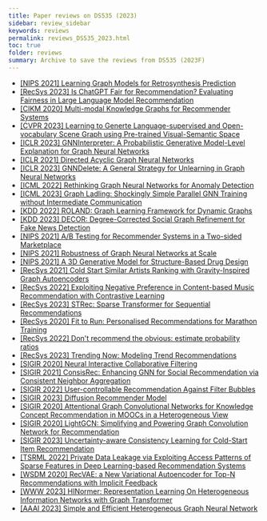 ```yaml
---
title: Paper reviews on DS535 (2023) 
sidebar: review_sidebar
keywords: reviews
permalink: reviews_DS535_2023.html
toc: true
folder: reviews
summary: Archive to save the reviews from DS535 (2023F)
---
```


- [[NIPS 2021] Learning Graph Models for Retrosynthesis Prediction](../../_posts/DS503_23S/2023-04-20-Learning_Graph_Models_for_Retrosynthesis_Prediction.md)
- [[RecSys 2023] Is ChatGPT Fair for Recommendation? Evaluating Fairness in Large Language Model Recommendation](../../_posts/DS535_23F/1st_round/[ACM-2023]Is_ChatGPT_Fair_For_Recommendation_Evaluating_Fairness_In_Large_Language_Model_Recommendation.md)
- [[CIKM 2020] Multi-modal Knowledge Graphs for Recommender Systems](../../_posts/DS535_23F/1st_round/[CIKM-20]Multi_modal_Knowledge_Graphs_for_Recommender_Systems.md)
- [[CVPR 2023] Learning to Generte Language-supervised and Open-vocabulary Scene Graph using Pre-trained Visual-Semantic Space](../../_posts/DS535_23F/1st_round/[CVPR-23]Learning%20to%20Generate%20Language-supervised%20and%20Open-vocabulary%20Scene%20Graph%20using%20Pre-trained%20Visual-Semantic%20Space.md)
- [[ICLR 2023] GNNInterpreter: A Probabilistic Generative Model-Level Explanation for Graph Neural Networks](../../_posts/DS535_23F/1st_round/[ICLR%202023]%20GNNInterpreter_%20A%20Probabilistic%20Generative%20Model-Level%20Explanation%20for%20Graph%20Neural%20Networks.md)
- [[ICLR 2021] Directed Acyclic Graph Neural Networks](../../_posts/DS535_23F/1st_round/[ICLR-21]DIRECTED%20ACYCLIC%20GRAPH%20NEURAL%20NETWORKS.md)
- [[ICLR 2023] GNNDelete: A General Strategy for Unlearning in Graph Neural Networks](../../_posts/DS535_23F/1st_round/[ICLR-23]GNNDelete_A_General_Strategy_for_Unlearning_in_Graph_Neural_Networks.md)
- [[ICML 2022] Rethinking Graph Neural Networks for Anomaly Detection](../../_posts/DS535_23F/1st_round/[ICML-22]%20Rethinking%20Graph%20Neural%20Networks%20for%20Anomaly%20Detection.md)
- [[ICML 2023] Graph Ladling: Shockingly Simple Parallel GNN Training without Intermediate Communication](../../_posts/DS535_23F/1st_round/[ICML-2023]Graph_Ladling_Shocikingly_Simple_Parallel_GNN_Training_without_Intermediate_Communication.md)
- [[KDD 2022] ROLAND: Graph Learning Framework for Dynamic Graphs](../../_posts/DS535_23F/1st_round/[KDD-22]ROLAND_Graph_Learning_Framework_for_Dynamic_Graphs.md)
- [[KDD 2023] DECOR: Degree-Corrected Social Graph Refinement for Fake News Detection](../../_posts/DS535_23F/1st_round/[KDD-23]DECOR_Degree-Corrected_Social_Graph_Refinement_for_Fake_News_Detection.md)
- [[NIPS 2021] A/B Testing for Recommender Systems in a Two-sided Marketplace](../../_posts/DS535_23F/1st_round/[NIPS_21]AB%20Testing%20for%20Recommender%20Systems%20in%20a%20Two-sided%20Marketplace.md)
- [[NIPS 2021] Robustness of Graph Neural Networks at Scale](../../_posts/DS535_23F/1st_round/[NIPS-21]Robustness_of_Graph_Neural_Networks_at_Scale.md)
- [[NIPS 2021] A 3D Generative Model for Structure-Based Drug Design](../../_posts/DS535_23F/1st_round/DS535_PaperReview_20234431_조주현.md)
- [[RecSys 2021] Cold Start Similar Artists Ranking with Gravity-Inspired Graph Autoencoders](../../_posts/DS535_23F/1st_round/[RecSys%202021]%20Cold%20Start%20Similar%20Artists%20Ranking%20with%20Gravity-Inspired%20Graph%20Autoencoders.md)
- [[RecSys 2022] Exploiting Negative Preference in Content-based Music Recommendation with Contrastive Learning](../../_posts/DS535_23F/1st_round/[RecSys-22]Exploiting_Negative_Preference_in_Content-based_Music_Recommendation_with_Contrastive_Learning.md)
- [[RecSys 2023] STRec: Sparse Transformer for Sequential Recommendations](../../_posts/DS535_23F/1st_round/[RecSys-23]STRec_Sparse_Transformer_for_Sequential_Recommendations.md)
- [[RecSys 2020] Fit to Run: Personalised Recommendations for Marathon Training](../../_posts/DS535_23F/1st_round/[RecSys-2020]Fit%20to%20Run_%20Personalised%20Recommendations%20for%20Marathon%20Training.md)
- [[RecSys 2022] Don't recommend the obvious: estimate probability ratios](../../_posts/DS535_23F/1st_round/[RecSys-2022]%20Dont%20Recommend%20the%20Obvious_%20Estimate%20Probability%20Ratios%20.md)
- [[RecSys 2023] Trending Now: Modeling Trend Recommendations](../../_posts/DS535_23F/1st_round/[Recsys-2023]%20Trending%20Now_%20Modeling%20Trend%20Recommendations.md)
- [[SIGIR 2020] Neural Interactive Collaborative Filtering](../../_posts/DS535_23F/1st_round/[SIGIR-20]Neural%20Interactive%20Collaborative%20Filtering.md)
- [[SIGIR 2021] ConsisRec: Enhancing GNN for Social Recommendation via Consistent Neighbor Aggregation](../../_posts/DS535_23F/1st_round/[SIGIR-21]ConsisRec_Enhancing_GNN_for_Social_Recommendation_via_Consistent_Neighbor_Aggregation.md)
- [[SIGIR 2022] User-controllable Recommendation Against Filter Bubbles](../../_posts/DS535_23F/1st_round/[SIGIR-22]User-controllable_Recommendation_Against_Filter_Bubbles.md)
- [[SIGIR 2023] Diffusion Recommender Model](../../_posts/DS535_23F/1st_round/[SIGIR-23]Diffusion_Recommender_Model.md)
- [[SIGIR 2020] Attentional Graph Convolutional Networks for Knowledge Concept Recommendation in MOOCs in a Heterogeneous View](../../_posts/DS535_23F/1st_round/[SIGIR-2020]Attentional%20Graph%20Convolutional%20Networks%20for%20Knowledge%20Concept%20Recommendation%20in%20MOOCs%20in%20a%20Heterogeneous%20View.md)
- [[SIGIR 2020] LightGCN: Simplifying and Powering Graph Convolution Network for Recommendation](../../_posts/DS535_23F/1st_round/[SIGIR-2020]LightGCN：Simplifying_and_Powering_Graph_Convolution_Network_for_Recommendation.md.md)
- [[SIGIR 2023] Uncertainty-aware Consistency Learning for Cold-Start Item Recommendation](../../_posts/DS535_23F/1st_round/paperReviewFinal.md)
- [[TSRML 2022] Private Data Leakage via Exploiting Access Patterns of Sparse Features in Deep Learning-based Recommendation Systems](../../_posts/DS535_23F/1st_round/[TSRML%202022]%20Private_Data_Leakage%20.md)
- [[WSDM 2020] RecVAE: a New Variational Autoencoder for Top-N Recommendations with Implicit Feedback](../../_posts/DS535_23F/1st_round/[WSDM-20]RecVAE_a_New_Variational_Autoencoder_for_Top-N_Recommendations_with_Implicit_Feedback_v1_stackedit.md)
- [[WWW 2023] HINormer: Representation Learning On Heterogeneous Information Networks with Graph Transformer](../../_posts/DS535_23F/1st_round/[WWW-23]HINormer_Representation_Learning_On_Heterogeneous_Information_Networks_with_Graph_Transformer.md)
- [[AAAI 2023] Simple and Efficient Heterogeneous Graph Neural Network](../../_posts/DS535_23F/1st_round/[AAAI]Simple_and_Efficient_Heterogeneous_Graph_Neural_Network.md)
